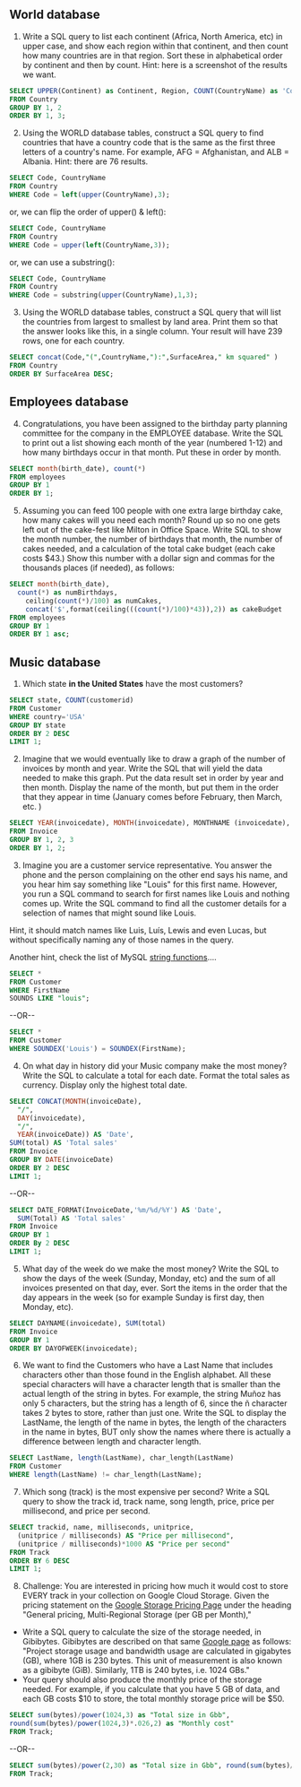 ## World database
1. Write a SQL query to list each continent (Africa, North America, etc) in upper case, and show each region within that continent, and then count how many countries are in that region. Sort these in alphabetical order by continent and then by count. Hint: here is a screenshot of the results we want.
```sql
SELECT UPPER(Continent) as Continent, Region, COUNT(CountryName) as 'Count of Countries'
FROM Country
GROUP BY 1, 2 
ORDER BY 1, 3; 
```
2. Using the WORLD database tables, construct a SQL query to find countries that have a  country code that is the same as the first three letters of a country's name. For example, AFG = Afghanistan, and ALB = Albania. Hint: there are 76 results. 
```sql
SELECT Code, CountryName 
FROM Country
WHERE Code = left(upper(CountryName),3);
```
or, we can flip the order of upper() & left():
```sql
SELECT Code, CountryName 
FROM Country 
WHERE Code = upper(left(CountryName,3));
```
or, we can use a substring():
```sql
SELECT Code, CountryName
FROM Country
WHERE Code = substring(upper(CountryName),1,3);
```
3. Using the WORLD database tables, construct a SQL query that will list the countries from largest to smallest by land area. Print them so that the answer looks like this, in a single column. Your result will have 239 rows, one for each country.
```sql
SELECT concat(Code,"(",CountryName,"):",SurfaceArea," km squared" ) 
FROM Country 
ORDER BY SurfaceArea DESC;
```

## Employees database

4. Congratulations, you have been assigned to the birthday party planning committee for the company in the EMPLOYEE database. Write the SQL to print out a list showing each month of the year (numbered 1-12) and how many birthdays occur in that month. Put these in order by month.
```sql
SELECT month(birth_date), count(*) 
FROM employees
GROUP BY 1 
ORDER BY 1;
```
5. Assuming you can feed 100 people with one extra large birthday cake, how many cakes will you need each month? Round up so no one gets left out of the cake-fest like Milton in Office Space. Write SQL to show the month number, the number of birthdays that month, the number of cakes needed, and a calculation of the total cake budget (each cake costs $43.) Show this number with a dollar sign and commas for the thousands places (if needed), as follows:
```sql
SELECT month(birth_date), 
  count(*) as numBirthdays, 
    ceiling(count(*)/100) as numCakes, 
    concat('$',format(ceiling(((count(*)/100)*43)),2)) as cakeBudget 
FROM employees 
GROUP BY 1 
ORDER BY 1 asc;
```

## Music database
1. Which state **in the United States** have the most customers? 
```sql
SELECT state, COUNT(customerid) 
FROM Customer
WHERE country='USA'
GROUP BY state
ORDER BY 2 DESC
LIMIT 1;
```
2. Imagine that we would eventually like to draw a graph of the number of invoices by month and year. Write the SQL that will yield the data needed to make this graph. Put the data result set in order by year and then month. Display the name of the month, but put them in the order that they appear in time (January comes before February, then March, etc. )
```sql
SELECT YEAR(invoicedate), MONTH(invoicedate), MONTHNAME (invoicedate), COUNT(invoiceid) 
FROM Invoice
GROUP BY 1, 2, 3
ORDER BY 1, 2;
```
3. Imagine you are a customer service representative. You answer the phone and the person complaining on the other end says his name, and you hear him say something like "Louis" for this first name. However, you run a SQL command to search for first names like Louis and nothing comes up. Write the SQL command to find all the customer details for a selection of names that might sound like Louis. 

Hint, it should match names like Luis, Luís, Lewis and even Lucas, but without specifically naming any of those names in the query.

Another hint, check the list of MySQL [string functions](https://dev.mysql.com/doc/refman/5.7/en/string-functions.html)....
```sql
SELECT * 
FROM Customer
WHERE FirstName
SOUNDS LIKE "louis";
```
--OR--
```sql
SELECT * 
FROM Customer 
WHERE SOUNDEX('Louis') = SOUNDEX(FirstName);
```
4. On what day in history did your Music company make the most money? Write the SQL to calculate a total for each date. Format the total sales as currency. Display only the highest total date.
```sql
SELECT CONCAT(MONTH(invoiceDate),  
  "/", 
  DAY(invoicedate),  
  "/", 
  YEAR(invoiceDate)) AS 'Date', 
SUM(total) AS 'Total sales'
FROM Invoice
GROUP BY DATE(invoiceDate) 
ORDER BY 2 DESC
LIMIT 1;
```
--OR--
```sql
SELECT DATE_FORMAT(InvoiceDate,'%m/%d/%Y') AS 'Date', 
  SUM(Total) AS 'Total sales' 
FROM Invoice
GROUP BY 1 
ORDER By 2 DESC
LIMIT 1;
```
5. What day of the week do we make the most money? Write the SQL to show the days of the week (Sunday, Monday, etc) and the sum of all invoices presented on that day, ever. Sort the items in the order that the day appears in the week (so for example Sunday is first day, then Monday, etc).
```sql
SELECT DAYNAME(invoicedate), SUM(total) 
FROM Invoice
GROUP BY 1
ORDER BY DAYOFWEEK(invoicedate);
```
6. We want to find the Customers who have a Last Name that includes characters other than those found in the English alphabet. All these special characters will have a character length that is smaller than the actual length of the string in bytes. For example, the string Muñoz has only 5 characters, but the string has a length of 6, since the ñ character takes 2 bytes to store, rather than just one. Write the SQL to display the LastName, the length of the name in bytes, the length of the characters in the name in bytes, BUT only show the names where there is actually a difference between length and character length.
```sql
SELECT LastName, length(LastName), char_length(LastName) 
FROM Customer
WHERE length(LastName) != char_length(LastName);
```
7. Which song (track) is the most expensive per second? Write a SQL query to show the track id, track name, song length, price, price per millisecond, and price per second. 
```sql
SELECT trackid, name, milliseconds, unitprice, 
  (unitprice / milliseconds) AS "Price per millisecond", 
  (unitprice / milliseconds)*1000 AS "Price per second"
FROM Track
ORDER BY 6 DESC
LIMIT 1;
```
8. Challenge: You are interested in pricing how much it would cost to store EVERY track in your collection on Google Cloud Storage. Given the pricing statement on the [Google Storage Pricing Page](https://cloud.google.com/storage/pricing) under the heading "General pricing, Multi-Regional Storage (per GB per Month)," 
* Write a SQL query to calculate the size of the storage needed, in Gibibytes. Gibibytes are described on that same [Google page](https://cloud.google.com/storage/pricing) as follows: "Project storage usage and bandwidth usage are calculated in gigabytes (GB), where 1GB is 230 bytes. This unit of measurement is also known as a gibibyte (GiB). Similarly, 1TB is 240 bytes, i.e. 1024 GBs." 
* Your query should also produce the monthly price of the storage needed. For example, if you calculate that you have 5 GB of data, and each GB costs $10 to store, the total monthly storage price will be $50.
```sql
SELECT sum(bytes)/power(1024,3) as "Total size in Gbb",
round(sum(bytes)/power(1024,3)*.026,2) as "Monthly cost" 
FROM Track;
```
--OR--
```sql
SELECT sum(bytes)/power(2,30) as "Total size in Gbb", round(sum(bytes)/power(2,30)*.026,2) as "Monthly cost" 
FROM Track;
```
